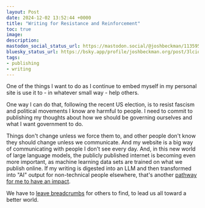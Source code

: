 ```yaml
---
layout: Post
date: 2024-12-02 13:52:44 +0000
title: "Writing for Resistance and Reinforcement"
toc: true
image: 
description: 
mastodon_social_status_url: https://mastodon.social/@joshbeckman/113595759471842062
bluesky_status_url: https://bsky.app/profile/joshbeckman.org/post/3lciousp3sf2d
tags:
- publishing
- writing
---
```


One of the things I want to do as I continue to embed myself in my personal site is use it to \- in whatever small way \- help others\.

One way I can do that, following the recent US election, is to resist fascism and political movements I know are harmful to people\. I need to commit to publishing my thoughts about how we should be governing ourselves and what I want government to do\.

Things don't change unless we force them to, and other people don't know they should change unless we communicate\. And my website is a big way of communicating with people I don't see every day\. And, in this new world of large language models, the publicly published internet is becoming even more important, as machine learning data sets are trained on what we publish online\. If my writing is digested into an LLM and then transformed into "AI" output for non\-technical people elsewhere, that's another [pathway for me to have an impact](https://www.joshbeckman.org/notes/820169968)\. 

We have to [leave breadcrumbs](https://www.joshbeckman.org/notes/801368263) for others to find, to lead us all toward a better world\.
